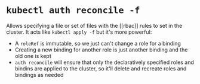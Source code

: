 # `kubectl auth reconcile -f`
Allows specifying a file or set of files with the [[rbac]] rules to set in the cluster. It acts like `kubectl apply -f` but it's more powerful:
* A `roleRef` is immutable, so we just can't change a role for a binding
* Creating a new binding for another role is just another binding and the old one is kept
* `auth reconcile` will ensure that only the declaratively specified roles and bindins are applied to the cluster, so it'll delete and recreate roles and bindings as needed
